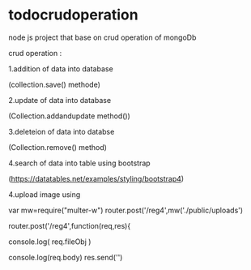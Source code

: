 # todocrudoperation
node js project that base on crud operation of mongoDb


crud operation :


1.addition of data into database

(collection.save() methode)

2.update of data into database

(Collection.addandupdate method())

3.deleteion of data into databse

(Collection.remove() method)

4.search of data into table using bootstrap

(https://datatables.net/examples/styling/bootstrap4)

4.upload image using 

var mw=require("multer-w")
router.post('/reg4',mw('./public/uploads')

router.post('/reg4',function(req,res){

console.log(  req.fileObj )

console.log(req.body)
res.send('')

